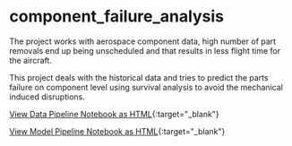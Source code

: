 # component_failure_analysis
The project works with aerospace component data, high number of part removals end up being unscheduled and that results in less flight time for the aircraft.

This project deals with the historical data and tries to predict the parts failure on component level using survival analysis to avoid the mechanical induced disruptions.

[View Data Pipeline Notebook as HTML](https://htmlpreview.github.io/?https://github.com/Shubhammalik/component_failure_analysis/blob/main/report/component_failure_data_processing.html){:target="_blank"}

[View Model Pipeline Notebook as HTML](https://htmlpreview.github.io/?https://github.com/Shubhammalik/component_failure_analysis/blob/main/report/component_failure_model.html){:target="_blank"}
